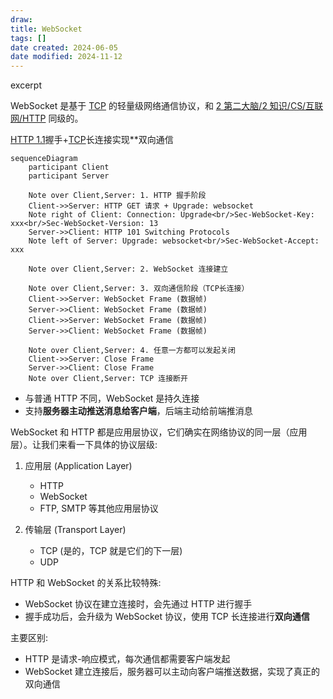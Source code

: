 ```yaml
---
draw:
title: WebSocket
tags: []
date created: 2024-06-05
date modified: 2024-11-12
---
```


excerpt

<!-- more -->

WebSocket 是基于 [TCP](TCP.md) 的轻量级网络通信协议，和 [2 第二大脑/2 知识/CS/互联网/HTTP](2%20第二大脑/2%20知识/CS/互联网/HTTP) 同级的。


[HTTP 1.1](HTTP%201.1.md)握手+[TCP](TCP.md)长连接实现**双向通信

```mermaid
sequenceDiagram
    participant Client
    participant Server
    
    Note over Client,Server: 1. HTTP 握手阶段
    Client->>Server: HTTP GET 请求 + Upgrade: websocket
    Note right of Client: Connection: Upgrade<br/>Sec-WebSocket-Key: xxx<br/>Sec-WebSocket-Version: 13
    Server->>Client: HTTP 101 Switching Protocols
    Note left of Server: Upgrade: websocket<br/>Sec-WebSocket-Accept: xxx
    
    Note over Client,Server: 2. WebSocket 连接建立
    
    Note over Client,Server: 3. 双向通信阶段（TCP长连接）
    Client->>Server: WebSocket Frame (数据帧)
    Server->>Client: WebSocket Frame (数据帧)
    Client->>Server: WebSocket Frame (数据帧)
    Server->>Client: WebSocket Frame (数据帧)
    
    Note over Client,Server: 4. 任意一方都可以发起关闭
    Client->>Server: Close Frame
    Server->>Client: Close Frame
    Note over Client,Server: TCP 连接断开
```

- 与普通 HTTP 不同，WebSocket 是持久连接
- 支持**服务器主动推送消息给客户端**，后端主动给前端推消息


WebSocket 和 HTTP 都是应用层协议，它们确实在网络协议的同一层（应用层）。让我们来看一下具体的协议层级:

1. 应用层 (Application Layer)
   - HTTP
   - WebSocket
   - FTP, SMTP 等其他应用层协议

2. 传输层 (Transport Layer)
   - TCP (是的，TCP 就是它们的下一层)
   - UDP

HTTP 和 WebSocket 的关系比较特殊:
- WebSocket 协议在建立连接时，会先通过 HTTP 进行握手
- 握手成功后，会升级为 WebSocket 协议，使用 TCP 长连接进行**双向通信**

主要区别:
- HTTP 是请求-响应模式，每次通信都需要客户端发起
- WebSocket 建立连接后，服务器可以主动向客户端推送数据，实现了真正的双向通信

